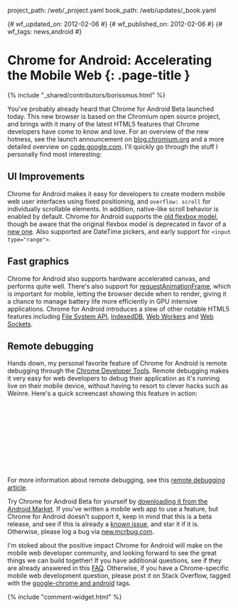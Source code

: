 project_path: /web/_project.yaml
book_path: /web/updates/_book.yaml

{# wf_updated_on: 2012-02-06 #}
{# wf_published_on: 2012-02-06 #}
{# wf_tags: news,android #}

# Chrome for Android: Accelerating the Mobile Web {: .page-title }

{% include "_shared/contributors/borissmus.html" %}


You've probably already heard that Chrome for Android Beta launched today. This
new browser is based on the Chromium open source project, and brings with it
many of the latest HTML5 features that Chrome developers have come to know and
love. For an overview of the new hotness, see the launch announcement on
[blog.chromium.org][chromium-blog] and a more detailed overview on
[code.google.com][codesite]. I'll quickly go through the stuff I personally
find most interesting:

## UI Improvements

Chrome for Android makes it easy for developers to create modern mobile web
user interfaces using fixed positioning, and `overflow: scroll` for
individually scrollable elements. In addition, native-like scroll behavior is
enabled by default. Chrome for Android supports the [old flexbox
model][flexbox-old], though be aware that the original flexbox model is deprecated
in favor of a [new one][flexbox-new]. Also supported are DateTime pickers, and
early support for `<input type="range">`.


## Fast graphics

Chrome for Android also supports hardware accelerated canvas, and performs
quite well. There's also support for [requestAnimationFrame][raf], which is
important for mobile, letting the browser decide when to render, giving it a
chance to manage battery life more efficiently in GPU intensive applications.
Chrome for Android introduces a slew of other notable HTML5 features including
[File System API][], [IndexedDB][], [Web Workers][] and [Web Sockets][].

## Remote debugging

Hands down, my personal favorite feature of Chrome for Android is remote
debugging through the [Chrome Developer Tools][cdt]. Remote debugging makes it
very easy for web developers to debug their application as it's running live on
their mobile device, without having to resort to clever hacks such as Weinre.
Here's a quick screencast showing this feature in action:

<div class="video-wrapper">
  <iframe class="devsite-embedded-youtube-video" data-video-id="s4zpL4VBbuU"
          data-autohide="1" data-showinfo="0" frameborder="0" allowfullscreen>
  </iframe>
</div>

For more information about remote debugging, see this [remote debugging
article][debugging].

Try Chrome for Android Beta for yourself by [downloading it from the Android
Market][market]. If you've written a mobile web app to use a feature, but
Chrome for Android doesn't support it, keep in mind that this is a beta
release, and see if this is already a [known issue][mcrbug], and star it if it is.
Otherwise, please log a bug via [new.mcrbug.com][new-mcrbug].

I'm stoked about the positive impact Chrome for Android will make on the mobile
web developer community, and looking forward to see the great things we can
build together! If you have additional questions, see if they are already
answered in this [FAQ][faq]. Otherwise, if you have a Chrome-specific mobile
web development question, please post it on Stack Overflow, tagged with the
[google-chrome and android][so] tags.

[so]: http://stackoverflow.com/questions/tagged/google-chrome+android
[faq]: http://code.google.com/chrome/mobile/docs/faq.html
[raf]: http://paulirish.com/2011/requestanimationframe-for-smart-animating/
[debugging]: http://code.google.com/chrome/mobile/docs/debugging.html
[flexbox-new]: http://www.w3.org/TR/css3-flexbox/
[flexbox-old]: http://www.html5rocks.com/en/tutorials/flexbox/quick/
[market]: https://market.android.com/details?id=com.android.chrome
[chromium-blog]: http://blog.chromium.org/2012/02/deeper-look-at-chrome-for-android.html
[codesite]: http://code.google.com/chrome/mobile/
[cdt]: http://code.google.com/chrome/devtools/docs/overview.html
[IndexedDB]: http://www.html5rocks.com/en/tutorials/indexeddb/todo/
[Web Workers]: http://www.html5rocks.com/en/tutorials/workers/basics/
[Web Sockets]: http://www.html5rocks.com/en/tutorials/websockets/basics/
[mcrbug]: http://mcrbug.com
[new-mcrbug]: http://new.mcrbug.com
[File System API]: http://www.html5rocks.com/en/tutorials/file/filesystem/


{% include "comment-widget.html" %}
